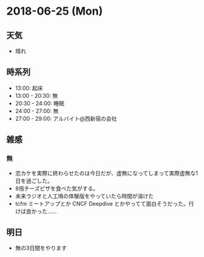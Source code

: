 # 2018-06-25 (Mon)

## 天気

- 晴れ

## 時系列

- 13:00: 起床
- 13:00 - 20:30: 無
- 20:30 - 24:00: 睡眠
- 24:00 - 27:00: 無
- 27:00 - 29:00: アルバイト@西新宿の会社


## 雑感

### 無

- 恋カケを実際に終わらせたのは今日だが、虚無になってしまって実際虚無な1日を過ごした。
- 8倍チーズピザを食べた気がする。
- 未来ラジオと人工鳩の体験版をやっていたら時間が溶けた
- tcfm ミートアップとか CNCF Deepdive とかやってて面白そうだった。行けば良かった……

## 明日

- 無の3日間をやります
